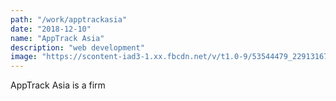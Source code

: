 ```yaml
---
path: "/work/apptrackasia"
date: "2018-12-10"
name: "AppTrack Asia"
description: "web development"
image: "https://scontent-iad3-1.xx.fbcdn.net/v/t1.0-9/53544479_2291316704479850_853466901441937408_n.jpg?_nc_cat=109&_nc_ht=scontent-iad3-1.xx&oh=2b0c251d5dfec62702863cc143d127df&oe=5D214441"
---
```

AppTrack Asia is a firm